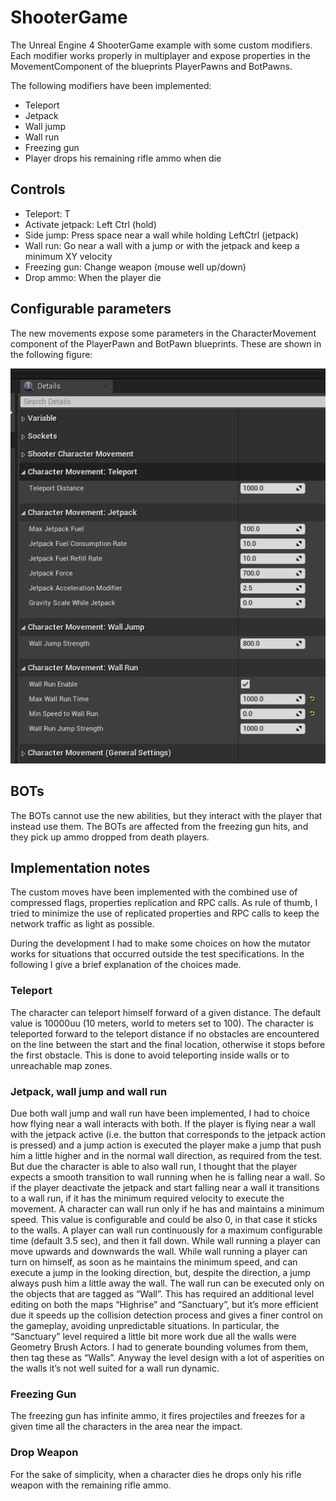 # ShooterGame

The Unreal Engine 4 ShooterGame example with some custom modifiers. Each modifier works properly 
in multiplayer and expose properties in the MovementComponent of the blueprints PlayerPawns and BotPawns.

The following modifiers have been implemented:
      
* Teleport 
* Jetpack 
* Wall jump 
* Wall run 
* Freezing gun
* Player drops his remaining rifle ammo when die


## Controls

* Teleport: T
* Activate jetpack: Left Ctrl (hold) 
* Side jump: Press space near a wall while holding LeftCtrl (jetpack)
* Wall run: Go near a wall with a jump or with the jetpack and keep a minimum XY velocity
* Freezing gun: Change weapon (mouse well up/down)
* Drop ammo: When the player die

## Configurable parameters

The new movements expose some parameters in the CharacterMovement component of the PlayerPawn and BotPawn blueprints. These are shown in the following figure:

<p align="center">
  <img src="parameters.png" />
</p>


## BOTs
The BOTs cannot use the new abilities, but they interact with the player that instead use them. The BOTs are affected from the freezing gun hits, and they pick up ammo dropped from death players.

## Implementation notes
The custom moves have been implemented with the combined use of compressed flags, properties replication and RPC calls. As rule of thumb, I tried to minimize the use of replicated properties and RPC calls to keep the network traffic as light as possible.

During the development I had to make some choices on how the mutator works for situations that occurred outside the test specifications. In the following I give a brief explanation of the choices made.

### Teleport
The character can teleport himself forward of a given distance. The default value is 10000uu (10 meters, world to meters set to 100). 
The character is teleported forward to the teleport distance if no obstacles are encountered on the line between the start and the final location, otherwise it stops before the first obstacle. This is done to avoid teleporting inside walls or to unreachable map zones.

### Jetpack, wall jump and wall run
Due both wall jump and wall run have been implemented, I had to choice how flying near a wall interacts with both.
If the player is flying near a wall with the jetpack active (i.e. the button that corresponds to the jetpack action is pressed) and a jump action is executed the player make a jump that push him a little higher and in the normal wall direction, as required from the test.
But due the character is able to also wall run, I thought that the player expects a smooth transition to wall running when he is falling near a wall. 
So if the player deactivate the jetpack and start falling near a wall it transitions to a wall run, if it has the minimum required velocity to execute the movement.
A character can wall run only if he has and maintains a minimum speed. This value is configurable and could be also 0, in that case it sticks to the walls. 
A player can wall run continuously for a maximum configurable time (default 3.5 sec), and then it fall down. 
While wall running a player can move upwards and downwards the wall.
While wall running a player can turn on himself, as soon as he maintains the minimum speed, and can execute a jump in the looking direction, but, despite the direction, a jump always push him a little away the wall.
The wall run can be executed only on the objects that are tagged as “Wall”. This has required an additional level editing on both the maps “Highrise” and “Sanctuary”, but it’s more efficient due it speeds up the collision detection process and gives a finer control on the gameplay, avoiding unpredictable situations.
In particular, the “Sanctuary” level required a little bit more work due all the walls were Geometry Brush Actors. I had to generate bounding volumes from them, then tag these as “Walls”. Anyway the level design with a lot of asperities on the walls it’s not well suited for a wall run dynamic.

### Freezing Gun
The freezing gun has infinite ammo, it fires projectiles and freezes for a given time all the characters in the area near the impact.

### Drop Weapon
For the sake of simplicity, when a character dies he drops only his rifle weapon with the remaining rifle ammo.
